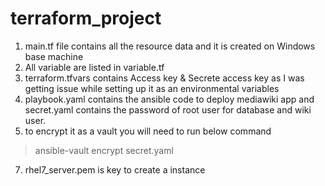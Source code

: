 # terraform_project

1. main.tf file contains all the resource data and it is created on Windows base machine
2. All variable are listed in variable.tf
3. terraform.tfvars contains Access key & Secrete access key as I was getting issue while setting up it as an environmental variables
4. playbook.yaml contains the ansible code to deploy mediawiki app and secret.yaml contains the password of root user for database and wiki user.
5. to encrypt it as a vault you will need to run below command
> ansible-vault encrypt secret.yaml
> 
7. rhel7_server.pem is key to create a instance
